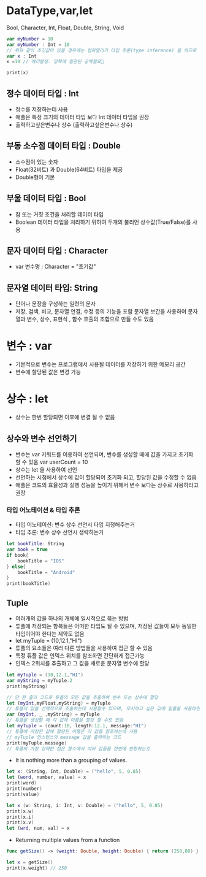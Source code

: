 # DataType,var,let

Bool, Character, Int, Float, Double, String, Void

```swift
var myNumber = 10
var myNumber : Int = 10
// 위와 같이 초깃값이 있을 경우에는 컴파일러가 타입 추론(type inference) 을 하므로 데이터 타입을 명시할 필요 없음
var x : Int
x =10 // 에러발생. 양쪽에 일관된 공백필요

print(x)

```

## 정수 데이터 타입 : Int

- 정수를 저장하는데 사용
- 애플은 특정 크기의 데이터 타입 보다 Int 데이터 타입을 권장
- 출력하고싶은변수나 상수 \(출력하고싶은변수나 상수)

## 부동 소수점 데이터 타입 : Double

- 소수점이 있는 숫자
- Float(32비트) 과 Double(64비트) 타입을 제공
- Double형이 기본

## 부울 데이터 타입 : Bool

- 참 또는 거짓 조건을 처리할 데이터 타입
- Boolean 데이터 타입을 처리하기 위하여 두개의 불리언 상수값(True/False)를 사용

## 문자 데이터 타입 : Character

- var 변수명 : Character = "초기값"

## 문자열 데이터 타입: String

- 단어나 문장을 구성하는 일련의 문자
- 저장, 검색, 비교, 문자열 연결, 수정 등의 기능을 포함
  문자열 보간을 사용하여 문자열과 변수, 상수, 표현식 , 함수 호출의 조합으로 만들 수도 있음

# 변수 : var

- 기본적으로 변수는 프로그램에서 사용될 데이터를 저장하기 위한 메모리 공간
- 변수에 할당된 값은 변경 가능

# 상수 : let

- 상수는 한번 할당되면 이후에 변결 될 수 없음

## 상수와 변수 선언하기

- 변수는 var 키워드를 이용하여 선언되며, 변수를 생성할 때에 값을 가지고 초기화 할 수 있음
  var userCount = 10
- 상수는 let 을 사용하여 선언
- 선언하는 시점에서 상수에 값이 할당되어 초기화 되고, 할당된 값을 수정할 수 없음
- 애플은 코드의 효율성과 실행 성능을 높이기 위해서 변수 보다는 상수르 사용하라고 권장

### 타입 어노테이션 & 타입 추론

- 타입 어노테이션: 변수 상수 선언시 타입 지정해주는거
- 타입 추론: 변수 상수 선언시 생략하는거

```swift
let bookTitle: String
var book = true
if book{
	bookTitle = "IOS"
} else{
	bookTitle = "Android"
}
print(bookTitle)
```

## Tuple

- 여러개의 값을 하나의 개체에 일시적으로 묶는 방법
- 튜플에 저장되는 항복들은 어떠한 타입도 될 수 있으며, 저장된 값들이 모두 동일한 타입이어야 한다는 제약도 없음
- let myTuple = (10,12.1,"HI")
- 튜플의 요소들은 여러 다른 방법들을 사용하여 접근 할 수 있음
- 특정 튜플 값은 인덱스 위치를 참조하면 간단하게 접근가능
- 인덱스 2위치를 추출하고 그 값을 새로운 문자열 변수에 할당

```swift
let myTuple = (10,12.1,"HI")
var myString = myTuple.2
print(myString)

// 단 한 줄의 코드로 튜플의 모든 값을 추출하여 변수 또는 상수에 할당
let (myInt,myFloat,myString) = myTuple
// 튜플의 앖을 선택적으로 추출하는데 사용할수 있으며, 무시하고 싶은 값에 밑줄을 사용하면 그 값은 무시
var (myInt, _ ,myString) = myTuple
// 튜플을 생성할 때 각 값에 이름을 할당 할 수도 있음
let myTuple = (count:10, length:12.1, message:"HI")
// 튜플에 저장된 값에 할당된 이름은 각 값을 참조하는데 사용
// myTuple 인스턴스의 message 값을 출력하는 코드
print(myTuple.message)
// 튜플의 가장 강력한 점은 함수에서 여러 값들을 한번에 반환하는것
```

- It is nothing more than a grouping of values.

```swift
let x: (String, Int, Double) = ("hello", 5, 0.85)
let (word, number, value) = x
print(word)
print(number)
print(value)

let x (w: String, i: Int, v: Double) = ("hello", 5, 0.85)
print(x.w)
print(x.i)
print(x.v)
let (wrd, num, val) = x
```

- Returning multiple values from a function

```swift
func getSize() -> (weight: Double, height: Double) { return (250,80) }

let x = getSize()
print(x.weight) // 250
```
